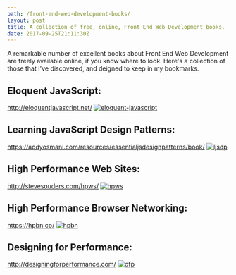 ```yaml
---
path: /front-end-web-development-books/
layout: post
title: A collection of free, online, Front End Web Development books.
date: 2017-09-25T21:11:30Z
---
```


A remarkable number of excellent books about Front End Web Development are freely available online, if you know where to look. Here's a collection of those that I've discovered, and deigned to keep in my bookmarks.

## Eloquent JavaScript: 
http://eloquentjavascript.net/
[![eloquent-javascript](/content/images/2017/09/eloquent-javascript.png)](http://eloquentjavascript.net/)

## Learning JavaScript Design Patterns: 
https://addyosmani.com/resources/essentialjsdesignpatterns/book/
[![ljsdp](/content/images/2017/09/ljsdp.jpg)](https://addyosmani.com/resources/essentialjsdesignpatterns/book/)

## High Performance Web Sites: 
http://stevesouders.com/hpws/
[![hpws](/content/images/2017/09/hpws.jpg)](http://stevesouders.com/hpws/)

## High Performance Browser Networking: 
https://hpbn.co/
[![hpbn](/content/images/2017/09/hpbn.jpg)](https://hpbn.co/)

## Designing for Performance: 
http://designingforperformance.com/
[![dfp](/content/images/2017/09/dfp.jpg)](http://designingforperformance.com/)